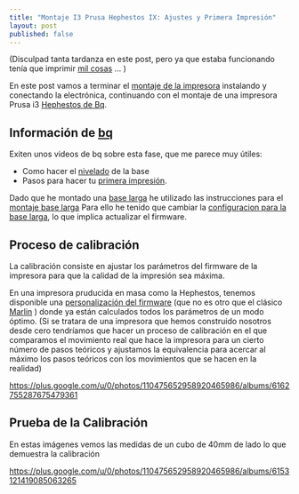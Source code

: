 ```yaml
---
title: "Montaje I3 Prusa Hephestos IX: Ajustes y Primera Impresión"
layout: post
published: false
---
```


(Disculpad tanta tardanza en este post, pero ya que estaba funcionando tenía que imprimir [mil cosas](http://www.thingiverse.com/javacasm/collections) ... )

En este post vamos a terminar el [montaje de la impresora](http://blog.elcacharreo.com/tag/hephestos/) instalando y conectando la electrónica, continuando con el montaje de una impresora Prusa i3 [Hephestos de Bq](http://bq.com/es/prusa). 


## Información de [bq](http://bq.com/es/)

Exiten unos videos de bq sobre esta fase, que me parece muy útiles:
* Como hacer el [nivelado](http://diwo.bq.com/video/nivelado-de-la-base-prusa-i3-hephestos/) de la base
* Pasos para hacer tu [primera impresión](http://diwo.bq.com/video/primera-impresion-con-la-prusa-i3-hephestos/).

Dado que he montado una [base larga](http://diwo.bq.com/amplia-tu-prusa-con-el-kit-de-actualizacion-a-base-larga/) he utilizado las instrucciones para el [montaje base larga](http://diwo.bq.com/montaje-de-la-actualizacion-a-base-larga/)
Para ello he tenido que cambiar la [configuracion para la base larga](http://diwo.bq.com/configuracion-de-software-para-la-ampliacion-a-base-larga/), lo que implica actualizar el firmware.

## Proceso de calibración

La calibración consiste en ajustar los parámetros del firmware de la impresora para que la calidad de la impresión sea máxima.

En una impresora pruducida en masa como la Hephestos, tenemos disponible una [personalización del firmware](http://www.mibqyyo.com/comunidad/discussion/44172/actualizaci%C3%B3n-1-4-para-prusa-i3-hephestos/p1) (que no es otro que el clásico [Marlin](https://github.com/MarlinFirmware/Marlin) )	 donde ya están calculados todos los parámetros de un modo óptimo. (Si se tratara de una impresora que hemos construido nosotros desde cero tendríamos que hacer un proceso de calibración en el que comparamos el movimiento real que hace la impresora para un cierto número de pasos teóricos y ajustamos la equivalencia para acercar al máximo los pasos teóricos con los movimientos que se hacen en la realidad)

https://plus.google.com/u/0/photos/110475652958920465986/albums/6162755287675479361

## Prueba de la Calibración

En estas imágenes vemos las medidas de un cubo de 40mm de lado lo que demuestra la calibración 

https://plus.google.com/u/0/photos/110475652958920465986/albums/6153121419085063265


